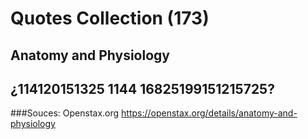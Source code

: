 # Quotes Collection (173)
## Anatomy and Physiology
## ¿114120151325 1144 16825199151215725?

###Souces:
Openstax.org https://openstax.org/details/anatomy-and-physiology  

